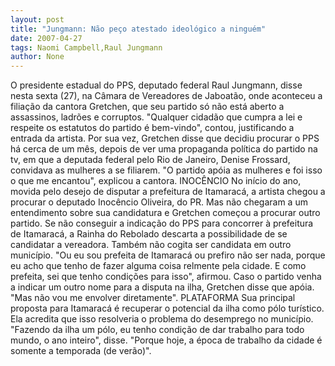 ```yaml
---
layout: post
title: "Jungmann: Não peço atestado ideológico a ninguém"
date: 2007-04-27
tags: Naomi Campbell,Raul Jungmann
author: None
---
```

O presidente estadual do PPS, deputado federal Raul Jungmann, disse nesta sexta (27), na Câmara de Vereadores de Jaboatão, onde aconteceu a filiação da cantora Gretchen, que&nbsp;seu partido só não está aberto a assassinos, ladrões e corruptos.
\"Qualquer cidadão que cumpra a lei e respeite os estatutos do partido é bem-vindo\", contou, justificando a entrada da artista.
Por sua vez, Gretchen disse que decidiu procurar o PPS há cerca de um mês, depois de ver uma propaganda política do partido na tv, em que a deputada federal pelo Rio de Janeiro, Denise Frossard, convidava as mulheres a se filiarem.
\"O partido apóia as mulheres e foi isso o que me encantou\", explicou a cantora. 
INOCÊNCIO
No início do ano, movida pelo desejo de disputar a prefeitura de Itamaracá,&nbsp;a artista&nbsp;chegou a procurar o deputado Inocêncio Oliveira, do PR. 
Mas não chegaram a um entendimento sobre sua candidatura e Gretchen começou a procurar outro partido.
Se não conseguir a indicação do PPS para concorrer à prefeitura de Itamaracá,&nbsp;a Rainha do Rebolado&nbsp;descarta a possibilidade de se candidatar a vereadora.&nbsp;Também não&nbsp;cogita&nbsp;ser candidata em outro município.
\"Ou eu sou prefeita de Itamaracá ou prefiro não ser nada, porque eu acho que tenho de fazer alguma coisa relmente pela cidade. E como prefeita, sei que tenho condições para isso\", afirmou. 
Caso o partido venha a indicar um outro nome para a disputa na ilha, Gretchen disse que apóia. \"Mas não vou me envolver diretamente\".
PLATAFORMA
Sua&nbsp;principal proposta&nbsp;para Itamaracá é recuperar o potencial da ilha como pólo turístico. Ela acredita que isso resolveria o problema do desemprego no município.
\"Fazendo da ilha um pólo, eu tenho condição de dar trabalho para todo mundo, o ano inteiro\", disse. \"Porque hoje, a época de trabalho da cidade é somente a temporada (de verão)\". 